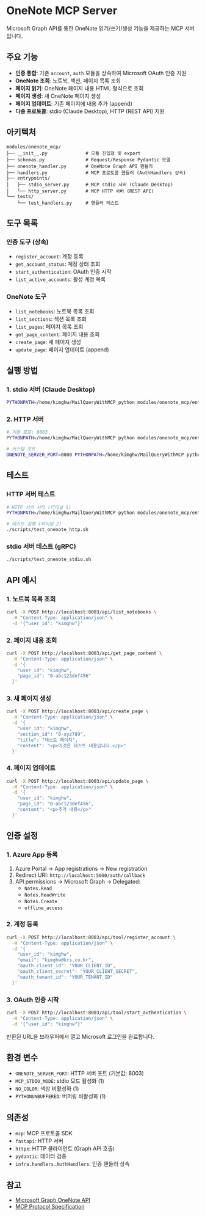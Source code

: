 # OneNote MCP Server

Microsoft Graph API를 통한 OneNote 읽기/쓰기/생성 기능을 제공하는 MCP 서버입니다.

## 주요 기능

- **인증 통합**: 기존 `account`, `auth` 모듈을 상속하여 Microsoft OAuth 인증 지원
- **OneNote 조회**: 노트북, 섹션, 페이지 목록 조회
- **페이지 읽기**: OneNote 페이지 내용 HTML 형식으로 조회
- **페이지 생성**: 새 OneNote 페이지 생성
- **페이지 업데이트**: 기존 페이지에 내용 추가 (append)
- **다중 프로토콜**: stdio (Claude Desktop), HTTP (REST API) 지원

## 아키텍처

```
modules/onenote_mcp/
├── __init__.py              # 모듈 진입점 및 export
├── schemas.py               # Request/Response Pydantic 모델
├── onenote_handler.py       # OneNote Graph API 핸들러
├── handlers.py              # MCP 프로토콜 핸들러 (AuthHandlers 상속)
├── entrypoints/
│   ├── stdio_server.py      # MCP stdio 서버 (Claude Desktop)
│   └── http_server.py       # MCP HTTP 서버 (REST API)
└── tests/
    └── test_handlers.py     # 핸들러 테스트
```

## 도구 목록

### 인증 도구 (상속)
- `register_account`: 계정 등록
- `get_account_status`: 계정 상태 조회
- `start_authentication`: OAuth 인증 시작
- `list_active_accounts`: 활성 계정 목록

### OneNote 도구
- `list_notebooks`: 노트북 목록 조회
- `list_sections`: 섹션 목록 조회
- `list_pages`: 페이지 목록 조회
- `get_page_content`: 페이지 내용 조회
- `create_page`: 새 페이지 생성
- `update_page`: 페이지 업데이트 (append)

## 실행 방법

### 1. stdio 서버 (Claude Desktop)

```bash
PYTHONPATH=/home/kimghw/MailQueryWithMCP python modules/onenote_mcp/entrypoints/stdio_server.py
```

### 2. HTTP 서버

```bash
# 기본 포트: 8003
PYTHONPATH=/home/kimghw/MailQueryWithMCP python modules/onenote_mcp/entrypoints/http_server.py

# 커스텀 포트
ONENOTE_SERVER_PORT=8080 PYTHONPATH=/home/kimghw/MailQueryWithMCP python modules/onenote_mcp/entrypoints/http_server.py
```

## 테스트

### HTTP 서버 테스트

```bash
# HTTP 서버 시작 (터미널 1)
PYTHONPATH=/home/kimghw/MailQueryWithMCP python modules/onenote_mcp/entrypoints/http_server.py

# 테스트 실행 (터미널 2)
./scripts/test_onenote_http.sh
```

### stdio 서버 테스트 (gRPC)

```bash
./scripts/test_onenote_stdio.sh
```

## API 예시

### 1. 노트북 목록 조회

```bash
curl -X POST http://localhost:8003/api/list_notebooks \
  -H "Content-Type: application/json" \
  -d '{"user_id": "kimghw"}'
```

### 2. 페이지 내용 조회

```bash
curl -X POST http://localhost:8003/api/get_page_content \
  -H "Content-Type: application/json" \
  -d '{
    "user_id": "kimghw",
    "page_id": "0-abc123def456"
  }'
```

### 3. 새 페이지 생성

```bash
curl -X POST http://localhost:8003/api/create_page \
  -H "Content-Type: application/json" \
  -d '{
    "user_id": "kimghw",
    "section_id": "0-xyz789",
    "title": "테스트 페이지",
    "content": "<p>이것은 테스트 내용입니다.</p>"
  }'
```

### 4. 페이지 업데이트

```bash
curl -X POST http://localhost:8003/api/update_page \
  -H "Content-Type: application/json" \
  -d '{
    "user_id": "kimghw",
    "page_id": "0-abc123def456",
    "content": "<p>추가 내용</p>"
  }'
```

## 인증 설정

### 1. Azure App 등록

1. Azure Portal → App registrations → New registration
2. Redirect URI: `http://localhost:5000/auth/callback`
3. API permissions → Microsoft Graph → Delegated:
   - `Notes.Read`
   - `Notes.ReadWrite`
   - `Notes.Create`
   - `offline_access`

### 2. 계정 등록

```bash
curl -X POST http://localhost:8003/api/tool/register_account \
  -H "Content-Type: application/json" \
  -d '{
    "user_id": "kimghw",
    "email": "kimghw@krs.co.kr",
    "oauth_client_id": "YOUR_CLIENT_ID",
    "oauth_client_secret": "YOUR_CLIENT_SECRET",
    "oauth_tenant_id": "YOUR_TENANT_ID"
  }'
```

### 3. OAuth 인증 시작

```bash
curl -X POST http://localhost:8003/api/tool/start_authentication \
  -H "Content-Type: application/json" \
  -d '{"user_id": "kimghw"}'
```

반환된 URL을 브라우저에서 열고 Microsoft 로그인을 완료합니다.

## 환경 변수

- `ONENOTE_SERVER_PORT`: HTTP 서버 포트 (기본값: 8003)
- `MCP_STDIO_MODE`: stdio 모드 활성화 (1)
- `NO_COLOR`: 색상 비활성화 (1)
- `PYTHONUNBUFFERED`: 버퍼링 비활성화 (1)

## 의존성

- `mcp`: MCP 프로토콜 SDK
- `fastapi`: HTTP 서버
- `httpx`: HTTP 클라이언트 (Graph API 호출)
- `pydantic`: 데이터 검증
- `infra.handlers.AuthHandlers`: 인증 핸들러 상속

## 참고

- [Microsoft Graph OneNote API](https://learn.microsoft.com/en-us/graph/api/resources/onenote-api-overview)
- [MCP Protocol Specification](https://modelcontextprotocol.io/)
